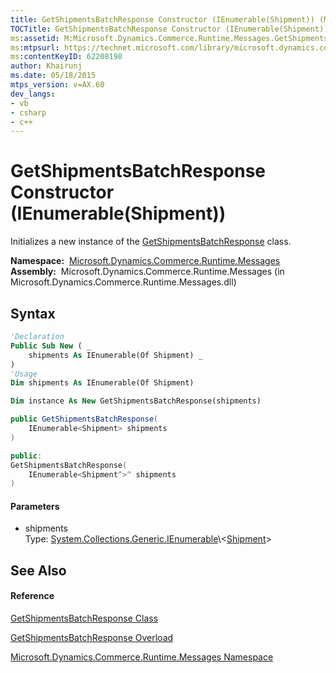 ```yaml
---
title: GetShipmentsBatchResponse Constructor (IEnumerable(Shipment)) (Microsoft.Dynamics.Commerce.Runtime.Messages)
TOCTitle: GetShipmentsBatchResponse Constructor (IEnumerable(Shipment))
ms:assetid: M:Microsoft.Dynamics.Commerce.Runtime.Messages.GetShipmentsBatchResponse.#ctor(System.Collections.Generic.IEnumerable{Microsoft.Dynamics.Commerce.Runtime.DataModel.Shipment})
ms:mtpsurl: https://technet.microsoft.com/library/microsoft.dynamics.commerce.runtime.messages.getshipmentsbatchresponse.getshipmentsbatchresponse(v=AX.60)
ms:contentKeyID: 62208198
author: Khairunj
ms.date: 05/18/2015
mtps_version: v=AX.60
dev_langs:
- vb
- csharp
- c++
---
```


# GetShipmentsBatchResponse Constructor (IEnumerable(Shipment))

Initializes a new instance of the [GetShipmentsBatchResponse](getshipmentsbatchresponse-class-microsoft-dynamics-commerce-runtime-messages.md) class.

**Namespace:**  [Microsoft.Dynamics.Commerce.Runtime.Messages](microsoft-dynamics-commerce-runtime-messages-namespace.md)  
**Assembly:**  Microsoft.Dynamics.Commerce.Runtime.Messages (in Microsoft.Dynamics.Commerce.Runtime.Messages.dll)

## Syntax

``` vb
'Declaration
Public Sub New ( _
    shipments As IEnumerable(Of Shipment) _
)
'Usage
Dim shipments As IEnumerable(Of Shipment)

Dim instance As New GetShipmentsBatchResponse(shipments)
```

``` csharp
public GetShipmentsBatchResponse(
    IEnumerable<Shipment> shipments
)
```

``` c++
public:
GetShipmentsBatchResponse(
    IEnumerable<Shipment^>^ shipments
)
```

#### Parameters

  - shipments  
    Type: [System.Collections.Generic.IEnumerable](https://technet.microsoft.com/library/9eekhta0\(v=ax.60\))\<[Shipment](shipment-class-microsoft-dynamics-commerce-runtime-datamodel.md)\>  

## See Also

#### Reference

[GetShipmentsBatchResponse Class](getshipmentsbatchresponse-class-microsoft-dynamics-commerce-runtime-messages.md)

[GetShipmentsBatchResponse Overload](getshipmentsbatchresponse-constructor-microsoft-dynamics-commerce-runtime-messages.md)

[Microsoft.Dynamics.Commerce.Runtime.Messages Namespace](microsoft-dynamics-commerce-runtime-messages-namespace.md)

